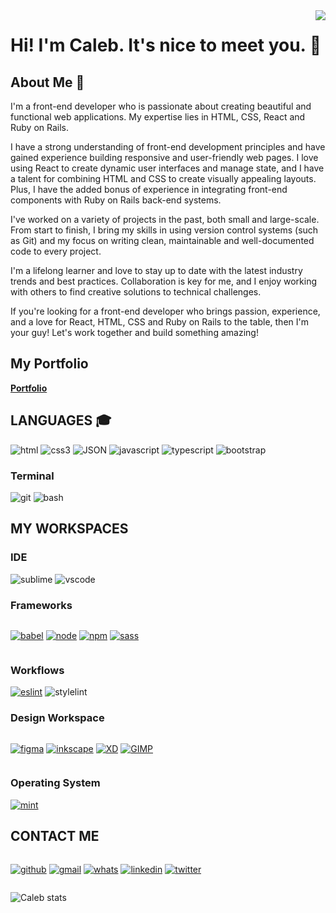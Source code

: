 <img align="right" src="https://visitor-badge.laobi.icu/badge?page_id=Caleb-Nwaizu">

# Hi! I'm Caleb. It's nice to meet you. :wave:
## About Me :man:
I'm a front-end developer who is passionate about creating beautiful and functional web applications. My expertise lies in HTML, CSS, React and Ruby on Rails.

I have a strong understanding of front-end development principles and have gained experience building responsive and user-friendly web pages. I love using React to create dynamic user interfaces and manage state, and I have a talent for combining HTML and CSS to create visually appealing layouts. Plus, I have the added bonus of experience in integrating front-end components with Ruby on Rails back-end systems.

I've worked on a variety of projects in the past, both small and large-scale. From start to finish, I bring my skills in using version control systems (such as Git) and my focus on writing clean, maintainable and well-documented code to every project.

I'm a lifelong learner and love to stay up to date with the latest industry trends and best practices. Collaboration is key for me, and I enjoy working with others to find creative solutions to technical challenges.

If you're looking for a front-end developer who brings passion, experience, and a love for React, HTML, CSS and Ruby on Rails to the table, then I'm your guy! Let's work together and build something amazing!

## My Portfolio 
**[Portfolio](https://portfolio-caleb.netlify.app/)**

## **LANGUAGES** :mortar_board:
 ![html](https://img.shields.io/badge/HTML5-E34F26?style=for-the-badge&logo=html5&logoColor=white)
 ![css3](https://img.shields.io/badge/CSS3-1572B6?style=for-the-badge&logo=css3&logoColor=white)
 ![JSON](https://img.shields.io/badge/json-5E5C5C?style=for-the-badge&logo=json&logoColor=white)
 ![javascript](https://img.shields.io/badge/JavaScript-F7DF1E?style=for-the-badge&logo=javascript&logoColor=black)
 ![typescript](https://img.shields.io/badge/TypeScript-007ACC?style=for-the-badge&logo=typescript&logoColor=white)
 ![bootstrap](https://img.shields.io/badge/Bootstrap-563D7C?style=for-the-badge&logo=bootstrap&logoColor=white)

 ### **Terminal** 
 ![git](https://img.shields.io/badge/GIT-E44C30?style=for-the-badge&logo=git&logoColor=white)
 ![bash](https://img.shields.io/badge/GNU%20Bash-4EAA25?style=for-the-badge&logo=GNU%20Bash&logoColor=white)

## **MY WORKSPACES**

### **IDE**

![sublime](https://img.shields.io/badge/sublime_text-%23575757.svg?&style=for-the-badge&logo=sublime-text&logoColor=important)
![vscode](https://img.shields.io/badge/Visual_Studio_Code-0078D4?style=for-the-badge&logo=visual%20studio%20code&logoColor=white)


### **Frameworks**

<div style="display: flex">

[![babel](https://img.shields.io/badge/Babel-F9DC3E?style=for-the-badge&logo=babel&logoColor=white)](#)
[![node](https://img.shields.io/badge/Node.js-339933?style=for-the-badge&logo=nodedotjs&logoColor=white)](#)
[![npm](https://img.shields.io/badge/npm-CB3837?style=for-the-badge&logo=npm&logoColor=white)](#)
[![sass](https://img.shields.io/badge/Sass-CC6699?style=for-the-badge&logo=sass&logoColor=white)](#)

</div>

### **Workflows**

[![eslint](https://img.shields.io/badge/eslint-3A33D1?style=for-the-badge&logo=eslint&logoColor=white)](https://google.com)
![stylelint](https://img.shields.io/badge/stylelint-000?style=for-the-badge&logo=stylelint&logoColor=white&link=google.com)

### **Design Workspace**

<div style="display: flex">

[![figma](https://img.shields.io/badge/Figma-F24E1E?style=for-the-badge&logo=figma&logoColor=white)](#)
[![inkscape](https://img.shields.io/badge/Inkscape-000000?style=for-the-badge&logo=Inkscape&logoColor=white)](#)
[![XD](https://img.shields.io/badge/Adobe%20XD-470137?style=for-the-badge&logo=Adobe%20XD&logoColor=#FF61F6)](#)
[![GIMP](https://img.shields.io/badge/gimp-5C5543?style=for-the-badge&logo=gimp&logoColor=white)](#)
</div>

### **Operating System**
[![mint](https://img.shields.io/badge/Linux_Mint-87CF3E?style=for-the-badge&logo=linux-mint&logoColor=white)](https://linuxmint.com)

## **CONTACT ME**
<div style="display: flex">

[![github](https://img.shields.io/badge/GitHub-100000?style=for-the-badge&logo=github&logoColor=white)](https://github.com/calebchris000/)
[![gmail](https://img.shields.io/badge/Gmail-D14836?style=for-the-badge&logo=gmail&logoColor=white)](mailto:calebchris000@gmail.com)
[![whats](https://img.shields.io/badge/WhatsApp-25D366?style=for-the-badge&logo=whatsapp&logoColor=white)](https://wa.me/+2347039820933?text='Hi.')
[![linkedin](https://img.shields.io/badge/LinkedIn-0077B5?style=for-the-badge&logo=linkedin&logoColor=white)](https://www.linkedin.com/in/caleb-nwaizu-b815aa23b/)
[![twitter](https://img.shields.io/badge/Twitter-1DA1F2?style=for-the-badge&logo=twitter&logoColor=white)](https://www.twitter.com/calebchris000/)
</div>

![Caleb stats](https://github-readme-stats.vercel.app/api?username=calebchris000&show_icons=true&theme=transparent)


